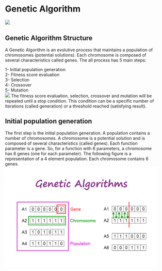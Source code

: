 # Genetic Algorithm
![](https://media.licdn.com/dms/image/C4E12AQFar-fwzfjnQQ/article-cover_image-shrink_600_2000/0/1622204556897?e=2147483647&v=beta&t=AHO5dNokX06p00UOSVwlefRmnWwSNrO7jwyBse8lpy0)
## Genetic Algorithm Structure
A Genetic Algorithm is an evolutive process that maintains a population of chromosomes (potential solutions). Each chromosome is composed of several characteristics called genes. The all process has 5 main steps:

1- Initial population generation<br>
2- Fitness score evaluation<br>
3- Selection<br>
4- Crossover<br>
5- Mutation<br>
![](https://cylab.be/storage/blog/172/files/Mjmxx5pGCh4mMjKC/2021-09-08_11-02.png)
The fitness score evaluation, selection, crossover and mutation will be repeated until a stop condition. This condition can be a specific number of iterations (called generation) or a threshold reached (satisfying result).
## Initial population generation
The first step is the initial population generation. A population contains a number of chromosomes. A chromosome is a potential solution and is composed of several characteristics (called genes). Each function parameter is a gene. So, for a function with 6 parameters, a chromosome has 6 genes (one for each parameter). The following figure is a representation of a 4 element population. Each chromosome contains 6 genes.
![](https://github.com/AnasNedday/Genetic-Algo-SMA/raw/main/image1.png)
